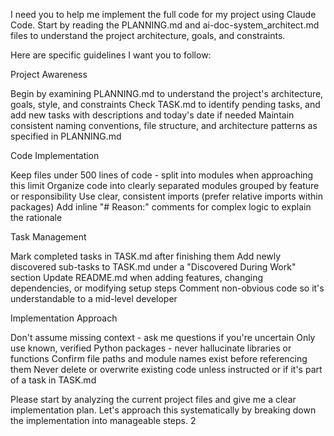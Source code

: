 I need you to help me implement the full code for my project using Claude Code. Start by reading the PLANNING.md and ai-doc-system_architect.md files to understand the project architecture, goals, and constraints.


Here are specific guidelines I want you to follow:


Project Awareness

Begin by examining PLANNING.md to understand the project's architecture, goals, style, and constraints
Check TASK.md to identify pending tasks, and add new tasks with descriptions and today's date if needed
Maintain consistent naming conventions, file structure, and architecture patterns as specified in PLANNING.md



Code Implementation

Keep files under 500 lines of code - split into modules when approaching this limit
Organize code into clearly separated modules grouped by feature or responsibility
Use clear, consistent imports (prefer relative imports within packages)
Add inline "# Reason:" comments for complex logic to explain the rationale



Task Management

Mark completed tasks in TASK.md after finishing them
Add newly discovered sub-tasks to TASK.md under a "Discovered During Work" section
Update README.md when adding features, changing dependencies, or modifying setup steps
Comment non-obvious code so it's understandable to a mid-level developer



Implementation Approach

Don't assume missing context - ask me questions if you're uncertain
Only use known, verified Python packages - never hallucinate libraries or functions
Confirm file paths and module names exist before referencing them
Never delete or overwrite existing code unless instructed or if it's part of a task in TASK.md



Please start by analyzing the current project files and give me a clear implementation plan. Let's approach this systematically by breaking down the implementation into manageable steps.
2